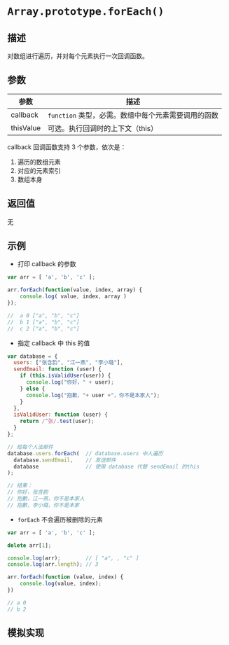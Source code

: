 # `Array.prototype.forEach()`

## 描述

对数组进行遍历，并对每个元素执行一次回调函数。

## 参数

参数 | 描述
--- | ---
callback | `function` 类型，必需。数组中每个元素需要调用的函数
thisValue | 可选。执行回调时的上下文（this）


callback 回调函数支持 3 个参数，依次是：
1. 遍历的数组元素
2. 对应的元素索引
3. 数组本身

## 返回值

无

## 示例

+ 打印 callback 的参数

```js
var arr = [ 'a', 'b', 'c' ];

arr.forEach(function(value, index, array) {
    console.log( value, index, array )
});

//  a 0 ["a", "b", "c"]
//  b 1 ["a", "b", "c"]
//  c 2 ["a", "b", "c"]
```

+ 指定 callback 中 this 的值

```js
var database = {
  users: ["张含韵", "江一燕", "李小璐"],
  sendEmail: function (user) {
    if (this.isValidUser(user)) {
      console.log("你好，" + user);
    } else {
      console.log("抱歉，"+ user +"，你不是本家人");	
    }
  },
  isValidUser: function (user) {
    return /^张/.test(user);
  }
};

// 给每个人法邮件
database.users.forEach(  // database.users 中人遍历
  database.sendEmail,    // 发送邮件
  database               // 使用 database 代替 sendEmail 的this
);

// 结果：
// 你好，张含韵
// 抱歉，江一燕，你不是本家人
// 抱歉，李小璐，你不是本家
```

+ `forEach` 不会遍历被删除的元素

```js
var arr = [ 'a', 'b', 'c' ];

delete arr[1];

console.log(arr);        // [ "a", , "c" ]
console.log(arr.length); // 3

arr.forEach(function (value, index) {
    console.log(value, index);
})

// a 0
// b 2
```

## 模拟实现

```js


```
